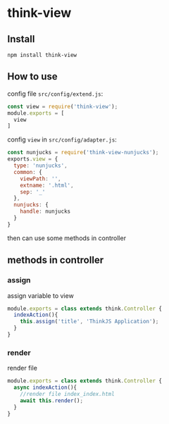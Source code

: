 # think-view

## Install

```
npm install think-view
```

## How to use

config file `src/config/extend.js`:

```js
const view = require('think-view');
module.exports = [
  view
]
```

config `view` in `src/config/adapter.js`:

```js
const nunjucks = require('think-view-nunjucks');
exports.view = {
  type: 'nunjucks',
  common: {
    viewPath: '',
    extname: '.html',
    sep: '_'
  },
  nunjucks: {
    handle: nunjucks
  }
}
```

then can use some methods in controller

## methods in controller

### assign

assign variable to view

```js
module.exports = class extends think.Controller {
  indexAction(){
    this.assign('title', 'ThinkJS Application');
  }
}
```

### render

render file

```js
module.exports = class extends think.Controller {
  async indexAction(){
    //render file index_index.html
    await this.render();
  }
}
```